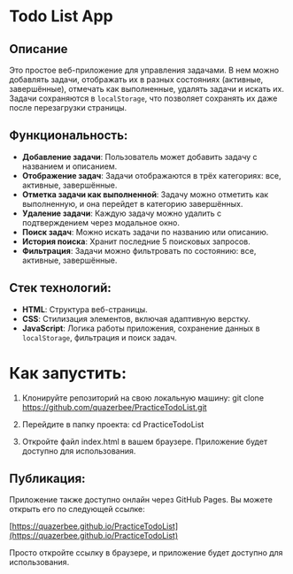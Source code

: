 # Todo List App

## Описание
Это простое веб-приложение для управления задачами. В нем можно добавлять задачи, отображать их в разных состояниях (активные, завершённые), отмечать как выполненные, удалять задачи и искать их. Задачи сохраняются в `localStorage`, что позволяет сохранять их даже после перезагрузки страницы.

## Функциональность:
- **Добавление задачи**: Пользователь может добавить задачу с названием и описанием.
- **Отображение задач**: Задачи отображаются в трёх категориях: все, активные, завершённые.
- **Отметка задачи как выполненной**: Задачу можно отметить как выполненную, и она перейдет в категорию завершённых.
- **Удаление задачи**: Каждую задачу можно удалить с подтверждением через модальное окно.
- **Поиск задач**: Можно искать задачи по названию или описанию.
- **История поиска**: Хранит последние 5 поисковых запросов.
- **Фильтрация**: Задачи можно фильтровать по состоянию: все, активные, завершённые.

## Стек технологий:
- **HTML**: Структура веб-страницы.
- **CSS**: Стилизация элементов, включая адаптивную верстку.
- **JavaScript**: Логика работы приложения, сохранение данных в `localStorage`, фильтрация и поиск задач.

# Как запустить:

1. Клонируйте репозиторий на свою локальную машину:
   git clone https://github.com/quazerbee/PracticeTodoList.git

2. Перейдите в папку проекта:
   cd PracticeTodoList

3. Откройте файл index.html в вашем браузере. Приложение будет доступно для    использования.

## Публикация:

Приложение также доступно онлайн через GitHub Pages. Вы можете открыть его по следующей ссылке:

[https://quazerbee.github.io/PracticeTodoList](https://quazerbee.github.io/PracticeTodoList)

Просто откройте ссылку в браузере, и приложение будет доступно для использования.